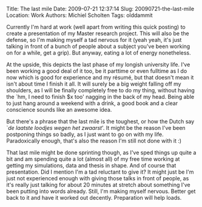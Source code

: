 Title: The last mile
Date: 2009-07-21 12:37:14
Slug: 20090721-the-last-mile
Location: Work
Authors: Michiel Scholten
Tags: olddammit

<p>Currently I'm hard at work (well apart from writing this quick posting) to create a presentation of my Master research project. This will also be the defense, so I'm making myself a tad nervous for it (yeah yeah, it's just talking in front of a bunch of people about a subject you've been working on for a while, get a grip). But anyway, eating a lot of energy nonetheless.</p>

<p>At the upside, this depicts the last phase of my longish university life. I've been working a good deal of it too, be it parttime or even fulltime as I do now which is good for experience and my r&eacute;sum&eacute;, but that doesn't mean it isn't about time I finish it all. It will surely be a big weight falling off my shoulders, as I will be finally completely free to do my thing, without having the `hm, I need to finish $x too' nagging in the back of my head. Being able to just hang around a weekend with a drink, a good book and a clear conscience sounds like an awesome idea.</p>

<p>But there's a phrase that the last mile is the toughest, or how the Dutch say `<em>de laatste loodjes wegen het zwaarst</em>'. It might be the reason I've been postponing things so badly, as I just want to go on with my life. Paradoxically enough, that's also the reason I'm still not done with it :)</p>

<p>That last mile might be done sprinting though, as I've sped things up quite a bit and am spending quite a lot (almost all) of my free time working at getting my simulations, data and thesis in shape. And of course that presentation. Did I mention I'm a tad reluctant to give it? It might just be I'm just not experienced enough with giving those talks in front of people, as it's really just talking for about 20 minutes at stretch about something I've been putting into words already. Still, I'm making myself nervous. Better get back to it and have it worked out decently. Preparation will help loads.</p>